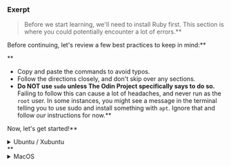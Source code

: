 ### Exerpt
>Before we start learning, we'll need to install Ruby first. This section is where you could potentially encounter a lot of errors.**


Before continuing, let's review a few best practices to keep in mind:**


**



* Copy and paste the commands to avoid typos.
* Follow the directions closely, and don't skip over any sections.
* **Do NOT use `sudo` unless The Odin Project specifically says to do so.** Failing to follow this can cause a lot of headaches, and never run as the `root` user. In some instances, you might see a message in the terminal telling you to use sudo and install something with `apt`. Ignore that and follow _our_ instructions for now.**


Now, let's get started!**


<details markdown="block">
<summary class="dropDown-header">Ubuntu / Xubuntu
</summary>**


### Step 1: Install Updates, Packages and Libraries**


Before we can install Ruby, we need to install some base packages.**


#### **Step 1.1: Open the Terminal**


We'll use the terminal to install all of the programs.**


If you're using Ubuntu or Xubuntu, simply press `Ctrl + Alt + T` to open the terminal. (This may work in other Linux distributions; you'll have to try!)**


**Quick tip:** In Linux, you can copy from the terminal with `ctrl + shift + c` and paste with `ctrl + shift + v`.**


#### **Step 1.2: Update Linux**


The rest of the installation will take place inside the terminal window.  **


First, we need to make sure your Linux distribution is up to date. Run these commands one by one. Because these commands use `sudo`, you will have to enter your password in order for them to run. When typing your password, you may not get any visual feedback, but rest assured that your password is being entered. Once you're done typing your password, press `enter`.**


~~~bash
sudo apt update
sudo apt upgrade
~~~**


When it prompts you, press `y` and then `enter`.**


#### **Step 1.3: Install Packages and Libraries**


Next, you need to install some required packages that do not come preinstalled. Be sure to copy and paste this command.**


~~~bash
sudo apt install gcc make libssl-dev libreadline-dev zlib1g-dev libsqlite3-dev
~~~**


When it prompts you, press `y` and then `enter`. You may or may not have to type your password after pressing `enter`.**


### Step 2: Install Ruby**


Now you're ready to install Ruby. We're going to use a tool called `rbenv`, which makes it easy to install and manage Ruby versions.**


#### **Step 2.1: Install rbenv**


First, you need to clone the rbenv repository.**


~~~bash
git clone https://github.com/rbenv/rbenv.git ~/.rbenv
~~~**


Next, we'll add some commands to allow rbenv to work properly. We can use the Linux `echo` command to make it easy.**


Note: Run these commands one by one in sequence. They will not provide any output if done properly. Again, be sure to copy and paste these commands.**


~~~bash
echo 'export PATH="$HOME/.rbenv/bin:$PATH"' >> ~/.bashrc
echo 'eval "$(rbenv init -)"' >> ~/.bashrc
exit
~~~**


After running the final `exit` command, you will need to close out of all open terminals and open a new terminal (see Step 1.1 above).**


Next, you need to install `ruby-build` to help compile the Ruby binaries. Run these commands in the terminal to create a directory for the ruby-build plugin and then download it to the proper directory.**


~~~bash
mkdir -p "$(rbenv root)"/plugins
git clone https://github.com/rbenv/ruby-build.git "$(rbenv root)"/plugins/ruby-build
~~~**


Finally, run **


~~~bash
rbenv -v
~~~~**


 from your terminal to verify that `rbenv` has been installed correctly. You should get an output with a version number **similar** to this:**


**



~~~bash
rbenv 1.1.2-2-g4e92322
~~~**


If you do not get a version number at all (anything not starting with `rbenv 1...`), please ask for help in the [Odin Project Chat Room](https://discordapp.com/channels/505093832157691914/505093832157691916).**


#### **Step 2.2: Install Ruby**


It's finally time to install Ruby using `rbenv`!**


Inside the terminal, run this command:**


**



~~~bash
rbenv install 2.7.4 --verbose
~~~**


This command will take 10-15 minutes to complete. The `--verbose` flag will show you what's going on so you can be sure it hasn't gotten stuck. While it installs, take this time to watch [this video](https://youtu.be/X2CYWg9-2N0) or to get a glass of water.**


When the last command is finished, set the Ruby version and verify that it's working:**


**



~~~bash
rbenv global 2.7.4
~~~**


Then,**


~~~bash
ruby -v
~~~**


The above command should return something similar to this:**


**



~~~bash
ruby 2.7.4pxx (20xx-xx-xx revision xxxxx) [x86_64-linux]
~~~
where x represents the version available at the time you installed Ruby.**


Well done! Pat yourself on the back! The hard part is done, and it's time to move on to the next lesson!**


**



</details>**



<details markdown="block">
<summary class="dropDown-header">MacOS
</summary>**


### Step 1: Install Packages and Libraries**


Before we can install Ruby, we need to install some base packages. We will use the terminal to install all of the programs.**


#### **Step 1.1: Open the Terminal**


In your Applications folder, find "Utilities" and double click "Terminal". Alternatively, using Spotlight (`CMD + Space`) or Launchpad, type "Terminal".**


The rest of the instructions are done inside this terminal window.**


#### **Step 1.2: Install Xcode**


First, you need to install Xcode, which is a program provided by Apple for programming. Xcode will install many programs that are needed for Ruby and Git and should take 10-15 minutes to install.**


Type `xcode-select --install` in your terminal and press `enter`. You may need to click "Install" when prompted.**


#### **Step 1.3: Install Homebrew**


The next program you need to install is [Homebrew](https://brew.sh/), which makes it easy to install other programs you'll need. From inside the terminal, type the following:**


**



~~~bash
/usr/bin/ruby -e "$(curl -fsSL https://raw.githubusercontent.com/Homebrew/install/master/install)"
~~~**


You will be prompted to enter your password. When typing your password, you may not get any visual feedback, but rest assured that your password is being entered. Once you're done typing your password, press `enter`.**


Congratulations! You've installed the prerequisites!**


### Step 2: Install Heroku**


Heroku is a place to host your Rails applications.**


#### **Step 2.1: Install Heroku**


Next, install Heroku:**


**



~~~bash
brew install heroku/brew/heroku
~~~**


This command will install the command line interface for Heroku, a free website that can host your Ruby on Rails applications. You'll learn more about this later.**


### Step 3: Install Ruby**


Now you're ready to install Ruby. We're going to use a tool called `rbenv`, which makes it easy to install and manage Ruby versions.**


#### **Step 3.1: Install rbenv**


To install `rbenv`, run the following in your terminal:**


**



~~~bash
brew install rbenv
~~~**


Then, run this command:**


**



~~~bash
rbenv init
~~~**


You should see one of two messages after the command has run.**


Either:**


**



~~~bash
# Load rbenv automatically by appending
# the following to ~/.bash_profile:**


**



eval "$(rbenv init -)"
~~~**


Or:**


**



~~~bash
# Load rbenv automatically by appending
# the following to ~/.zshrc:**


**



eval "$(rbenv init -)"
~~~**


You'll do as it suggests by running either of the following commands in the terminal.**


If the previous message stated you should append to your bash_profile then run:**


**



~~~bash
echo 'eval "$(rbenv init -)"' >> ~/.bash_profile
~~~**


Otherwise if it mentioned zshrc then run:**


**



~~~bash
echo 'eval "$(rbenv init -)"' >> ~/.zshrc
~~~**


You'll notice nothing happened in the terminal. That's okay and is typical response for many terminal commands. At this point, take note of the page and step number you are on, close everything, do a full reboot and log back into your profile. After logging back in, re-open the terminal (see Step 1.1).**


#### **Step 3.3: Install Ruby**


We can now (finally) install Ruby! Our curriculum currently uses version 2.7.4, which will allow you to complete this path's materials and content without error. We upgrade the material to accommodate newer versions as necessary. Without further ado, let's get going!**


~~~bash
rbenv install 2.7.4 --verbose
~~~**


This command will take 10-15 minutes to complete. The `--verbose` flag will show you what's going on so you can be sure it hasn't gotten stuck. While it installs, take this time to watch [this video](https://www.youtube.com/watch?v=X2CYWg9-2N0) or to get a glass of water.**


Once Ruby is installed, you need to tell rbenv which version to use by default. Inside the terminal, type:**


**



~~~bash
rbenv global 2.7.4
~~~**


You can double check that this worked by typing `ruby -v` and checking that the output says version 2.7.4:**


**



~~~bash
$ ruby -v
ruby 2.7.4pxx (20xx-xx-xx revision xxxxx)
~~~**


If you don't see the output above, log off and log back on, then try again.**


Well done! Pat yourself on the back! The hard part is done, and it's time to move on to the next lesson!**


**



</details>**


#### **Extras**


If you are using Visual Studio Code as your IDE, you can install the "Ruby" extension which will provide you with semantic highlighting and formatting support. This is optional, but it is a quick install; go to the "Extensions" tab in VSC (Ctrl+Shift+X), search "Ruby", and click install on the first one. Congratulations, the extension is now installed (you can also uninstall the extension from here).**


If you are using a different IDE, a quick Google search such as "Ruby programming extensions for (your IDE here)" should provide you with the resources to get started. Free support extensions can help make your programming go more smoothly, and there are tons of extensions for all languages (not just Ruby).

